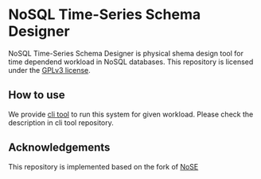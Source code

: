# NoSQL Time-Series Schema Designer

NoSQL Time-Series Schema Designer is physical shema design tool for time dependend workload in NoSQL databases.
This repository is licensed under the [GPLv3 license](LICENSE.md).

## How to use

We provide [cli tool](https://github.com/Y-Wakuta/nosql_time-series_schema_designer_cli) to run this system for given workload. Please check the description in cli tool repository.

## Acknowledgements

This repository is implemented based on the fork of [NoSE](https://github.com/michaelmior/NoSE)
